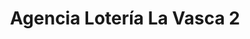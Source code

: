 ---
title: "Agencia Lotería La Vasca 2"
url: /punta-alta/agencia-loteria-la-vasca-2/
shop: Lotterie
---